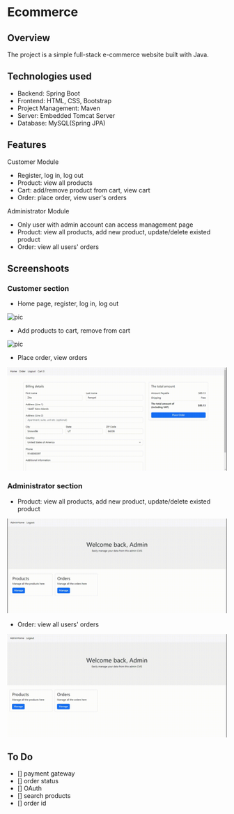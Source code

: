 # Ecommerce
## Overview
The project is a simple full-stack e-commerce website built with Java.

## Technologies used
* Backend: Spring Boot
* Frontend: HTML, CSS, Bootstrap
* Project Management: Maven
* Server: Embedded Tomcat Server
* Database: MySQL(Spring JPA)

## Features
Customer Module
* Register, log in, log out
* Product: view all products
* Cart: add/remove product from cart, view cart
* Order: place order, view user's orders

Administrator Module
* Only user with admin account can access management page
* Product: view all products, add new product, update/delete existed product
* Order: view all users' orders

## Screenshoots
### Customer section
* Home page, register, log in, log out

![pic](/screenshots/home_regis_login_logout.gif)

* Add products to cart, remove from cart

![pic](/screenshots/cart.gif)
* Place order, view orders

![pic](/screenshots/order.gif)
### Administrator section
* Product: view all products, add new product, update/delete existed product

![pic](/screenshots/admin_product.gif)
* Order: view all users' orders

![pic](/screenshots/admin_order.gif)

## To Do 
- [] payment gateway
- [] order status
- [] OAuth
- [] search products
- [] order id
